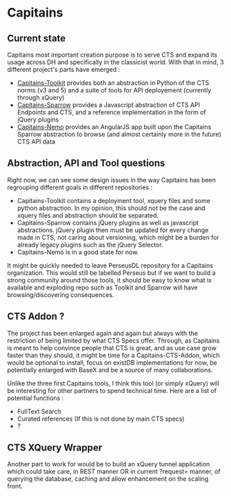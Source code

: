 Capitains 
===

## Current state
Capitains most important creation purpose is to serve CTS and expand its usage across DH and specifically in the classicist world. With that in mind, 3 different project's parts have emerged :
- [Capitains-Toolkit](https://github.com/PerseusDL/Capitains-Toolkit) provides both an abstraction in Python of the CTS norms (v3 and 5) and a suite of tools for API deployement (currently through xQuery)
- [Capitains-Sparrow](https://github.com/PerseusDL/Capitains-Sparrow) provides a Javascript abstraction of CTS API Endpoints and CTS, and a reference implementation in the form of jQuery plugins
- [Capitains-Nemo](https://github.com/PerseusDL/Capitains-Nemo) provides an AngularJS app built upon the Capitains Sparrow abstraction to browse (and almost certainly more in the future) CTS API data

## Abstraction, API and Tool questions
Right now, we can see some design issues in the way Capitains has been regrouping different goals in different repositories :
- Capitains-Toolkit contains a deployment tool, xquery files and some python abstraction. In my opinion, this should not be the case and xquery files and abstraction should be separated.
- Capitains-Sparrow contains jQuery plugins as well as javascript abstractions. jQuery plugin then must be updated for every change made in CTS, not caring about versioning, which might be a burden for already legacy plugins such as the jQuery Selector.
- Capitains-Nemo is in a good state for now.

It might be quickly needed to leave PerseusDL repository for a Capitains organization. This would still be labelled Perseus but if we want to build a strong community around those tools, it should be easy to know what is available and exploding repo such as Toolkit and Sparrow will have browsing/discovering consequences.

## CTS Addon ?
The project has been enlarged again and again but always with the restriction of being limited by what CTS Specs offer. Through, as Capitains is meant to help convince people that CTS is great, and as use case grow faster than they should, it might be time for a Capitains-CTS-Addon, which would be optional to install, focus on existDB implementations for now, be potentially enlarged with BaseX and be a source of many collaborations.

Unlike the three first Capitains tools, I think this tool (or simply xQuery) will be interesting for other partners to spend technical time. Here are a list of potential functions :

- FullText Search
- Curated references (If this is not done by main CTS specs)
- ?

## CTS XQuery Wrapper
Another part to work for would be to build an xQuery tunnel application which could take care, in REST manner OR in current ?request= manner, of querying the database, caching and allow enhancement on the scaling front.

